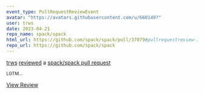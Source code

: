 ```yaml
---
event_type: PullRequestReviewEvent
avatar: "https://avatars.githubusercontent.com/u/660149?"
user: trws
date: 2023-04-21
repo_name: spack/spack
html_url: https://github.com/spack/spack/pull/37079#pullrequestreview-1394987907
repo_url: https://github.com/spack/spack
---
```


<a href='https://github.com/trws' target='_blank'>trws</a> <a href='https://github.com/spack/spack/pull/37079#pullrequestreview-1394987907' target='_blank'>reviewed</a> a <a href='https://github.com/spack/spack/pull/37079' target='_blank'>spack/spack pull request</a>

<small>LGTM...</small>

<a href='https://github.com/spack/spack/pull/37079#pullrequestreview-1394987907' target='_blank'>View Review</a>